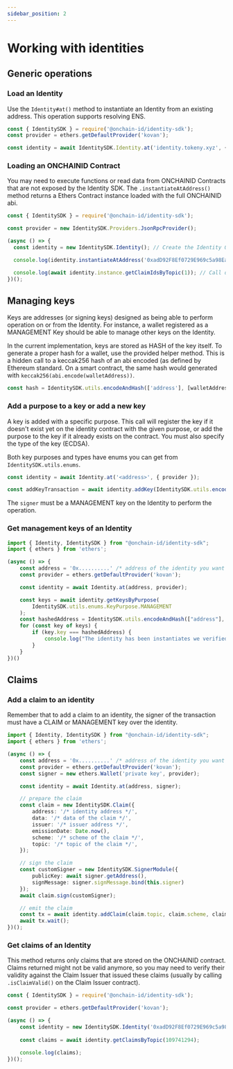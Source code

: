 ```yaml
---
sidebar_position: 2
---
```


# Working with identities

## Generic operations

### Load an Identity

Use the `Identity#at()` method to instantiate an Identity from an existing address. This operation supports resolving ENS.

```javascript
const { IdentitySDK } = require('@onchain-id/identity-sdk');
const provider = ethers.getDefaultProvider('kovan');

const identity = await IdentitySDK.Identity.at('identity.tokeny.xyz', { provider });
```

### Loading an ONCHAINID Contract

You may need to execute functions or read data from ONCHAINID Contracts that are not exposed by the Identity SDK. The `.instantiateAtAddress()` method returns a Ethers Contract instance loaded with the full ONCHAINID abi.

```javascript
const { IdentitySDK } = require('@onchain-id/identity-sdk');

const provider = new IdentitySDK.Providers.JsonRpcProvider();

(async () => {
  const identity = new IdentitySDK.Identity(); // Create the Identity Object

  console.log(identity.instantiateAtAddress('0xadD92F8Ef0729E969c5a98Ea5740c9b644B362e3', { provider })); // Get the instance of the Identity

  console.log(await identity.instance.getClaimIdsByTopic(1)); // Call directly a function from the Contract.
})();
```

## Managing keys

Keys are addresses (or signing keys) designed as being able to perform operation on or from the Identity. For instance, a wallet registered as a MANAGEMENT Key should be able to manage other keys on the Identity.

In the current implementation, keys are stored as HASH of the key itself. To generate a proper hash for a wallet, use the provided helper method. This is a hidden call to a keccak256 hash of an abi encoded (as defined by Ethereum standard. On a smart contract, the same hash would generated with `keccak256(abi.encode(walletAddress))`.

```javascript
const hash = IdentitySDK.utils.encodeAndHash(['address'], [walletAddress]);
```

### Add a purpose to a key or add a new key

A key is added with a specific purpose. This call will register the key if it doesn't exist yet on the identity contract with the given purpose, or add the purpose to the key if it already exists on the contract. You must also specify the type of the key (ECDSA).

Both key purposes and types have enums you can get from `IdentitySDK.utils.enums`.

```javascript
const identity = await Identity.at('<address>', { provider });

const addKeyTransaction = await identity.addKey(IdentitySDK.utils.encodeAndHash(['address'], [walletAddress]), IdentitySDK.utils.enums.KeyPurpose.MANAGEMENT, IdentitySDK.utils.enums.KeyType.ECDSA, { signer });
```

The `signer` must be a MANAGEMENT key on the Identity to perform the operation.


### Get management keys of an Identity

```typescript
import { Identity, IdentitySDK } from "@onchain-id/identity-sdk";
import { ethers } from 'ethers';

(async () => {
	const address = '0x..........' /* address of the identity you want to instanciate */ 
	const provider = ethers.getDefaultProvider('kovan');

	const identity = await Identity.at(address, provider);

	const keys = await identity.getKeysByPurpose(
		IdentitySDK.utils.enums.KeyPurpose.MANAGEMENT
	);
	const hashedAddress = IdentitySDK.utils.encodeAndHash(["address"], ['0x...your wallet address']);
	for (const key of keys) {
		if (key.key === hashedAddress) {
			console.log("The identity has been instantiates we verified the wallet used is a manager of the identity");
		}
	}
})()
```

## Claims

### Add a claim to an identity

Remember that to add a claim to an identity, the signer of the transaction must have a CLAIM or MANAGEMENT key over the identity.

```typescript
import { Identity, IdentitySDK } from "@onchain-id/identity-sdk";
import { ethers } from 'ethers';

(async () => {
	const address = '0x..........' /* address of the identity you want to instanciate */
    const provider = ethers.getDefaultProvider('kovan');
    const signer = new ethers.Wallet('private key', provider);

	const identity = await Identity.at(address, signer);

	// prepare the claim
	const claim = new IdentitySDK.Claim({
		address: '/* identity address */',
		data: '/* data of the claim */',
		issuer: '/* issuer address */',
		emissionDate: Date.now(),
		scheme: '/* scheme of the claim */',
		topic: '/* topic of the claim */',
	});

	// sign the claim
	const customSigner = new IdentitySDK.SignerModule({
		publicKey: await signer.getAddress(),
		signMessage: signer.signMessage.bind(this.signer)
	});
	await claim.sign(customSigner);

	// emit the claim
	const tx = await identity.addClaim(claim.topic, claim.scheme, claim.issuer, claim.signature, claim.data, claim.uri, { signer });
	await tx.wait();
})();
```

### Get claims of an Identity

This method returns only claims that are stored on the ONCHAINID contract. Claims returned might not be valid anymore,
so you may need to verify their validity against the Claim Issuer that issued these claims
(usually by calling `.isClaimValid()` on the Claim Issuer contract).

```javascript
const { IdentitySDK } = require('@onchain-id/identity-sdk');

const provider = ethers.getDefaultProvider('kovan');

(async () => {
    const identity = new IdentitySDK.Identity('0xadD92F8Ef0729E969c5a98Ea5740c9b644B362e3', provider);
    
    const claims = await identity.getClaimsByTopic(109741294);
    
    console.log(claims);
})();
```
